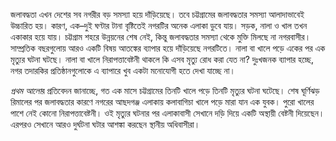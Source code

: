 জলাবদ্ধতা এখন দেশের সব নগরীর বড় সমস্যা হয়ে দাঁড়িয়েছে। তবে চট্টগ্রামের জলাবদ্ধতার সমস্যা আলাদাভাবেই উচ্চারিত হয়। কারণ, এক–দুই ঘণ্টার টানা বৃষ্টিতেই নগরটির অনেক এলাকা ডুবে যায়। সড়ক, নালা ও খাল তখন একাকার হয়ে যায়। চট্টগ্রাম শহরে উন্নয়নের শেষ নেই, কিন্তু জলাবদ্ধতার সমস্যা থেকে মুক্তি মিলছে না নগরবাসীর। সাম্প্রতিক বছরগুলোয় আরও একটি বিষয় আতঙ্কের ব্যাপার হয়ে দাঁড়িয়েছে নগরটিতে। নালা বা খালে পড়ে একের পর এক মৃত্যুর ঘটনা ঘটছে। নালা বা খালে নিরাপত্তাবেষ্টনী থাকলে কি এসব মৃত্যু রোধ করা যেত না? দুঃখজনক ব্যাপার হচ্ছে, নগর তদারকির প্রতিষ্ঠানগুলোকে এ ব্যাপারে খুব একটা মনোযোগী হতে দেখা যাচ্ছে না।

*প্রথম আলো*র প্রতিবেদন জানাচ্ছে, গত এক মাসে চট্টগ্রামের তিনটি খালে পড়ে তিনটি মৃত্যুর ঘটনা ঘটেছে। শেষ ঘূর্ণিঝড় রিমালের পর জলাবদ্ধতার কারণে নগরের আছদগঞ্জ এলাকায় কলাবাগিচা খালে পড়ে মারা যান এক যুবক। পুরো খালের পাশে নেই কোনো নিরাপত্তাবেষ্টনী। ওই মৃত্যুর ঘটনার পর এলাকাবাসী সেখানে দড়ি দিয়ে একটি অস্থায়ী বেষ্টনী দিয়েছেন। এরপরও সেখানে আরও দুর্ঘটনা ঘটার আশঙ্কা করছেন স্থানীয় অধিবাসীরা।
